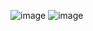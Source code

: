 ![image](https://user-images.githubusercontent.com/36649115/50626171-8f880f80-0ee1-11e9-9574-1a0f11e3f3a3.png)
![image](https://user-images.githubusercontent.com/36649115/50626189-a9c1ed80-0ee1-11e9-8300-6d09d82b25e4.png)
